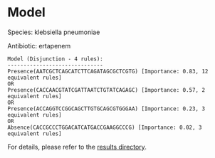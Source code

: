 
# Model

Species: klebsiella pneumoniae

Antibiotic: ertapenem

```
Model (Disjunction - 4 rules):
------------------------------
Presence(AATCGCTCAGCATCTTCAGATAGCGCTCGTG) [Importance: 0.83, 12 equivalent rules]
OR
Presence(CACCAACGTATCGATTAATCTGTATCAGAGC) [Importance: 0.57, 2 equivalent rules]
OR
Presence(ACCAGGTCCGGCAGCTTGTGCAGCGTGGGAA) [Importance: 0.23, 3 equivalent rules]
OR
Absence(CACCGCCCTGGACATCATGACCGAAGGCCCG) [Importance: 0.02, 3 equivalent rules]

```

For details, please refer to the [results directory](../../../../../results/scm_b/klebsiella%20pneumoniae/ertapenem/repeat_7/).

